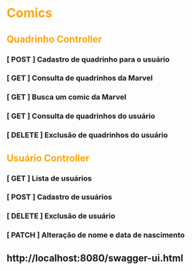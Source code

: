 <font color="orange"><h1>Comics</h1>
  <h2>Quadrinho Controller</h2></font>
  
### [ POST ] Cadastro de quadrinho para o usuário
### [ GET ] Consulta de quadrinhos da Marvel
### [ GET ] Busca um comic da Marvel
### [ GET ] Consulta de quadrinhos do usuário
### [ DELETE ] Exclusão de quadrinhos do usuário

<font color="orange"><h2>Usuário Controller</h2></font>
### [ GET ] Lista de usuários
### [ POST ] Cadastro de usuários
### [ DELETE ]  Exclusão de usuário
### [ PATCH ] Alteração de nome e data de nascimento

## http://localhost:8080/swagger-ui.html
